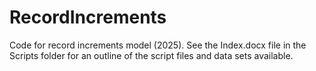 # RecordIncrements
Code for record increments model (2025).
See the  Index.docx file in the Scripts folder for an outline of the script files and data sets  available.
